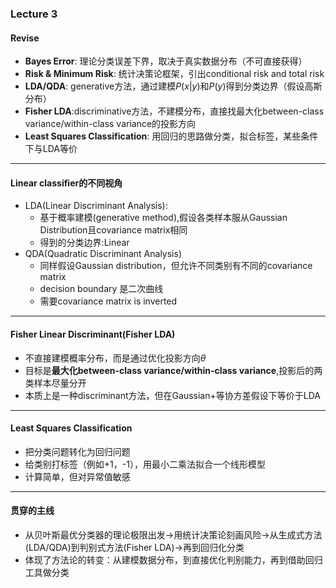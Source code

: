 ### Lecture 3
#### Revise 
* **Bayes Error**: 理论分类误差下界，取决于真实数据分布（不可直接获得）
* **Risk & Minimum Risk**: 统计决策论框架，引出conditional risk and total risk
* **LDA/QDA**: generative方法，通过建模$P(x|y)$和$P(y)$得到分类边界（假设高斯分布）
* **Fisher LDA**:discriminative方法，不建模分布，直接找最大化between-class variance/within-class variance的投影方向
* **Least Squares Classification**: 用回归的思路做分类，拟合标签，某些条件下与LDA等价
---
#### Linear classifier的不同视角
* LDA(Linear Discriminant Analysis):
  * 基于概率建模(generative method),假设各类样本服从Gaussian Distribution且covariance matrix相同
  * 得到的分类边界:Linear
* QDA(Quadratic Discriminant Analysis)
  * 同样假设Gaussian distribution，但允许不同类别有不同的covariance matrix
  * decision boundary 是二次曲线
  * 需要covariance matrix is inverted
---
#### Fisher Linear Discriminant(Fisher LDA)
* 不直接建模概率分布，而是通过优化投影方向$\theta$
* 目标是**最大化between-class variance/within-class variance**,投影后的两类样本尽量分开
* 本质上是一种discriminant方法，但在Gaussian+等协方差假设下等价于LDA
---
#### Least Squares Classification
* 把分类问题转化为回归问题
* 给类别打标签（例如+1，-1），用最小二乘法拟合一个线形模型
* 计算简单，但对异常值敏感
---
#### 贯穿的主线
* 从贝叶斯最优分类器的理论极限出发->用统计决策论刻画风险->从生成式方法(LDA/QDA)到判别式方法(Fisher LDA)->再到回归化分类
* 体现了方法论的转变：从建模数据分布，到直接优化判别能力，再到借助回归工具做分类

   
